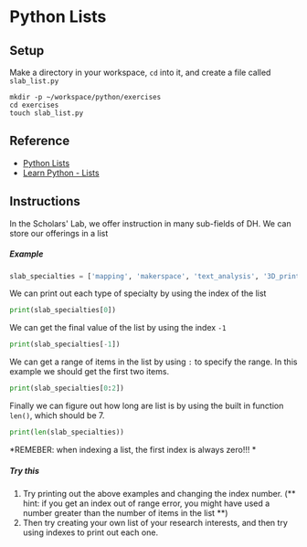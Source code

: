 # Python Lists

## Setup
Make a directory in your workspace, `cd` into it, and create a file called `slab_list.py`

```
mkdir -p ~/workspace/python/exercises
cd exercises
touch slab_list.py
```

## Reference

* [Python Lists](https://docs.python.org/3.6/tutorial/datastructures.html)
* [Learn Python - Lists](http://www.learnpython.org/en/Lists)


## Instructions

In the Scholars' Lab, we offer instruction in many sub-fields of DH. We can store our offerings in a list

##### Example

```python
slab_specialties = ['mapping', 'makerspace', 'text_analysis', '3D_printing', 'VR_AR', 'computer_vision', 'machine_learning', 'programming' ]
```

We can print out each type of specialty by using the index of the list
```python
print(slab_specialties[0])
```
We can get the final value of the list by using the index `-1`
```python
print(slab_specialties[-1])
```
We can get a range of items in the list by using `:` to specify the range. In this example we should get the first two items.
```python
print(slab_specialties[0:2])
```
Finally we can figure out how long are list is by using the built in function `len()`, which should be 7.
```python
print(len(slab_specialties))
```

*REMEBER: when indexing a list, the first index is always zero!!! *

##### Try this
1. Try printing out the above examples and changing the index number. (** hint: if you get an index out of range error, you might have used a number greater than the number of items in the list **)
2. Then try creating your own list of your research interests, and then try using indexes to print out each one. 
